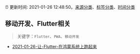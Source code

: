 :alarm_clock: 更新时间: 2021-01-26 12:48:50。[来源分类](../README.md)、[标签分类](../TAGS.md)、[时间分类](../TIMELINE.md)

## 移动开发、Flutter相关


> 关键字：`Flutter`、`PWA`、`移动开发`



- [2021-01-26-让-Flutter-在鸿蒙系统上跑起来](https://toutiao.io/k/wlzshu4) 